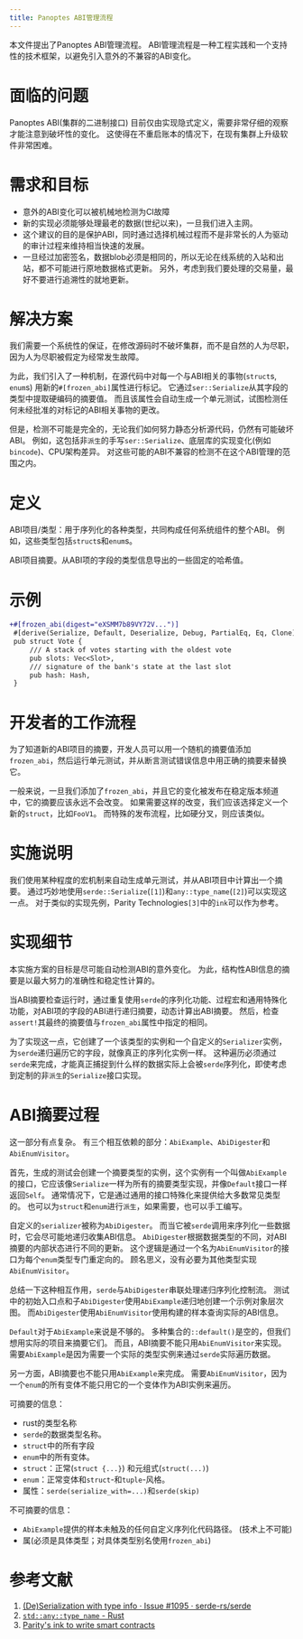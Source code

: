 ```yaml
---
title: Panoptes ABI管理流程
---
```


本文件提出了Panoptes ABI管理流程。 ABI管理流程是一种工程实践和一个支持性的技术框架，以避免引入意外的不兼容的ABI变化。

# 面临的问题

Panoptes ABI(集群的二进制接口) 目前仅由实现隐式定义，需要非常仔细的观察才能注意到破坏性的变化。 这使得在不重启账本的情况下，在现有集群上升级软件非常困难。

# 需求和目标

- 意外的ABI变化可以被机械地检测为CI故障
- 新的实现必须能够处理最老的数据(世纪以来)，一旦我们进入主网。
- 这个建议的目的是保护ABI，同时通过选择机械过程而不是非常长的人为驱动的审计过程来维持相当快速的发展。
- 一旦经过加密签名，数据blob必须是相同的，所以无论在线系统的入站和出站，都不可能进行原地数据格式更新。 另外，考虑到我们要处理的交易量，最好不要进行追溯性的就地更新。

# 解决方案

我们需要一个系统性的保证，在修改源码时不破坏集群，而不是自然的人为尽职，因为人为尽职被假定为经常发生故障。

为此，我们引入了一种机制，在源代码中对每一个与ABI相关的事物(`struct`s, `enum`s) 用新的`#[frozen_abi]`属性进行标记。 它通过`ser::Serialize`从其字段的类型中提取硬编码的摘要值。 而且该属性会自动生成一个单元测试，试图检测任何未经批准的对标记的ABI相关事物的更改。

但是，检测不可能是完全的，无论我们如何努力静态分析源代码，仍然有可能破坏ABI。 例如，这包括非`派生`的手写`ser::Serialize`、底层库的实现变化(例如`bincode`)、CPU架构差异。 对这些可能的ABI不兼容的检测不在这个ABI管理的范围之内。

# 定义

ABI项目/类型：用于序列化的各种类型，共同构成任何系统组件的整个ABI。 例如，这些类型包括`struct`s和`enum`s。

ABI项目摘要。从ABI项的字段的类型信息导出的一些固定的哈希值。

# 示例

```patch
+#[frozen_abi(digest="eXSMM7b89VY72V...")]
 #[derive(Serialize, Default, Deserialize, Debug, PartialEq, Eq, Clone)]
 pub struct Vote {
     /// A stack of votes starting with the oldest vote
     pub slots: Vec<Slot>,
     /// signature of the bank's state at the last slot
     pub hash: Hash,
 }
```

# 开发者的工作流程

为了知道新的ABI项目的摘要，开发人员可以用一个随机的摘要值添加`frozen_abi`，然后运行单元测试，并从断言测试错误信息中用正确的摘要来替换它。

一般来说，一旦我们添加了`frozen_abi`，并且它的变化被发布在稳定版本频道中，它的摘要应该永远不会改变。 如果需要这样的改变，我们应该选择定义一个新的`struct`，比如`FooV1`。 而特殊的发布流程，比如硬分叉，则应该类似。

# 实施说明

我们使用某种程度的宏机制来自动生成单元测试，并从ABI项目中计算出一个摘要。 通过巧妙地使用`serde::Serialize`(`[1]`)和`any::type_name`(`[2]`)可以实现这一点。 对于类似的实现先例，Parity Technologies`[3]`中的`ink`可以作为参考。

# 实现细节

本实施方案的目标是尽可能自动检测ABI的意外变化。 为此，结构性ABI信息的摘要是以最大努力的准确性和稳定性计算的。

当ABI摘要检查运行时，通过重复使用`serde`的序列化功能、过程宏和通用特殊化功能，对ABI项的字段的ABI进行递归摘要，动态计算出ABI摘要。 然后，检查`assert!`其最终的摘要值与`frozen_abi`属性中指定的相同。

为了实现这一点，它创建了一个该类型的实例和一个自定义的`Serializer`实例，为`serde`递归遍历它的字段，就像真正的序列化实例一样。 这种遍历必须通过`serde`来完成，才能真正捕捉到什么样的数据实际上会被`serde`序列化，即使考虑到定制的非`派生`的`Serialize`接口实现。

# ABI摘要过程

这一部分有点复杂。 有三个相互依赖的部分：`AbiExample`、`AbiDigester`和`AbiEnumVisitor`。

首先，生成的测试会创建一个摘要类型的实例，这个实例有一个叫做`AbiExample`的接口，它应该像`Serialize`一样为所有的摘要类型实现，并像`Default`接口一样返回`Self`。 通常情况下，它是通过通用的接口特殊化来提供给大多数常见类型的。 也可以为`struct`和`enum`进行`派生`，如果需要，也可以手工编写。

自定义的`serializer`被称为`AbiDigester`。 而当它被`serde`调用来序列化一些数据时，它会尽可能地递归收集ABI信息。 `AbiDigester`根据数据类型的不同，对ABI摘要的内部状态进行不同的更新。 这个逻辑是通过一个名为`AbiEnumVisitor`的接口为每个`enum`类型专门重定向的。 顾名思义，没有必要为其他类型实现`AbiEnumVisitor`。

总结一下这种相互作用，`serde`与`AbiDigester`串联处理递归序列化控制流。 测试中的初始入口点和子`AbiDigester`使用`AbiExample`递归地创建一个示例对象层次图。 而`AbiDigester`使用`AbiEnumVisitor`使用构建的样本查询实际的ABI信息。

`Default`对于`AbiExample`来说是不够的。 多种集合的`::default()`是空的，但我们想用实际的项目来摘要它们。 而且，ABI摘要不能只用`AbiEnumVisitor`来实现。 需要`AbiExample`是因为需要一个实际的类型实例来通过`serde`实际遍历数据。

另一方面，ABI摘要也不能只用`AbiExample`来完成。 需要`AbiEnumVisitor`，因为一个`enum`的所有变体不能只用它的一个变体作为ABI实例来遍历。

可摘要的信息：

- rust的类型名称
- `serde`的数据类型名称。
- `struct`中的所有字段
- `enum`中的所有变体。
- `struct`：正常(`struct {...}`) 和元组式(`struct(...)`)
- `enum`：正常变体和`struct`-和`tuple`-风格。
- 属性：`serde(serialize_with=...)`和`serde(skip)`

不可摘要的信息：

- `AbiExample`提供的样本未触及的任何自定义序列化代码路径。 (技术上不可能)
- 属(必须是具体类型；对具体类型别名使用`frozen_abi`)

# 参考文献

1. [(De)Serialization with type info · Issue #1095 · serde-rs/serde](https://github.com/serde-rs/serde/issues/1095#issuecomment-345483479)
2. [`std::any::type_name` - Rust](https://doc.rust-lang.org/std/any/fn.type_name.html)
3. [Parity's ink to write smart contracts](https://github.com/paritytech/ink)
